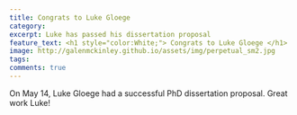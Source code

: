 ```yaml
---
title: Congrats to Luke Gloege
category: 
excerpt: Luke has passed his dissertation proposal
feature_text: <h1 style="color:White;"> Congrats to Luke Gloege </h1>
image: http://galenmckinley.github.io/assets/img/perpetual_sm2.jpg
tags: 
comments: true
---
```


On May 14, Luke Gloege had a successful PhD dissertation proposal. Great work Luke!